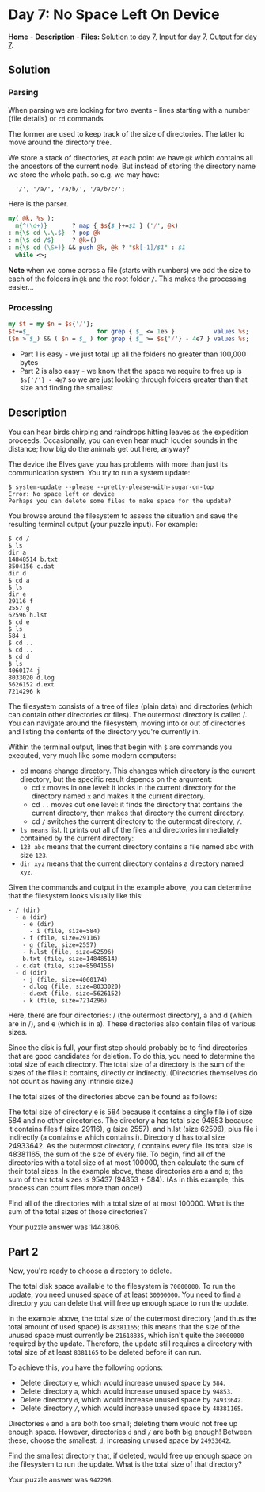 # Day 7: No Space Left On Device

**[Home](README.md)** - **[Description](#description)** - **Files:** [Solution to day 7](07.pl), [Input for day 7](data/07.txt), [Output for day 7](out/07.txt).

## Solution

### Parsing

When parsing we are looking for two events - lines starting with a number {file details} or `cd` commands

The former are used to keep track of the size of directories. The latter to move around the directory tree.

We store a stack of directories, at each point we have `@k` which contains all the ancestors of the current node. But instead of storing the directory name we store the whole path. so e.g. we may have:
```
  '/', '/a/', '/a/b/', '/a/b/c/';
```

Here is the parser.
```perl
my( @k, %s );
  m{^(\d+)}       ? map { $s{$_}+=$1 } ('/', @k)
: m{\$ cd \.\.$}  ? pop @k
: m{\$ cd /$}     ? @k=()
: m{\$ cd (\S+)} && push @k, @k ? "$k[-1]/$1" : $1
  while <>;
```

**Note** when we come across a file (starts with numbers) we add the size to each of the folders in `@k` and the root folder `/`. This makes the processing easier...

### Processing

```perl
my $t = my $n = $s{'/'};
$t+=$_                   for grep { $_ <= 1e5 }           values %s;
($n > $_) && ( $n = $_ ) for grep { $_ >= $s{'/'} - 4e7 } values %s;
```

 * Part 1 is easy - we just total up all the folders no greater than 100,000 bytes
 * Part 2 is also easy - we know that the space we require to free up is `$s{'/'} - 4e7` so we are just looking through folders greater than that size and finding the smallest
 
## Description
You can hear birds chirping and raindrops hitting leaves as the expedition proceeds. Occasionally, you can even hear much louder sounds in the distance; how big do the animals get out here, anyway?

The device the Elves gave you has problems with more than just its communication system. You try to run a system update:

```
$ system-update --please --pretty-please-with-sugar-on-top
Error: No space left on device
Perhaps you can delete some files to make space for the update?
```

You browse around the filesystem to assess the situation and save the resulting terminal output (your puzzle input). For example:

```
$ cd /
$ ls
dir a
14848514 b.txt
8504156 c.dat
dir d
$ cd a
$ ls
dir e
29116 f
2557 g
62596 h.lst
$ cd e
$ ls
584 i
$ cd ..
$ cd ..
$ cd d
$ ls
4060174 j
8033020 d.log
5626152 d.ext
7214296 k
```

The filesystem consists of a tree of files (plain data) and directories (which can contain other directories or files). The outermost directory is called /. You can navigate around the filesystem, moving into or out of directories and listing the contents of the directory you're currently in.

Within the terminal output, lines that begin with `$` are commands you executed, very much like some modern computers:

 * cd means change directory. This changes which directory is the current directory, but the specific result depends on the argument:
    * cd `x` moves in one level: it looks in the current directory for the directory named `x` and makes it the current directory.
    * cd `..` moves out one level: it finds the directory that contains the current directory, then makes that directory the current directory.
    * cd `/` switches the current directory to the outermost directory, `/`.
  * `ls means` list. It prints out all of the files and directories immediately contained by the current directory:
  * `123 abc` means that the current directory contains a file named abc with size `123`.
  * `dir xyz` means that the current directory contains a directory named `xyz`.

Given the commands and output in the example above, you can determine that the filesystem looks visually like this:

```
- / (dir)
  - a (dir)
    - e (dir)
      - i (file, size=584)
    - f (file, size=29116)
    - g (file, size=2557)
    - h.lst (file, size=62596)
  - b.txt (file, size=14848514)
  - c.dat (file, size=8504156)
  - d (dir)
    - j (file, size=4060174)
    - d.log (file, size=8033020)
    - d.ext (file, size=5626152)
    - k (file, size=7214296)
```
Here, there are four directories: / (the outermost directory), a and d (which are in /), and e (which is in a). These directories also contain files of various sizes.

Since the disk is full, your first step should probably be to find directories that are good candidates for deletion. To do this, you need to determine the total size of each directory. The total size of a directory is the sum of the sizes of the files it contains, directly or indirectly. (Directories themselves do not count as having any intrinsic size.)

The total sizes of the directories above can be found as follows:

The total size of directory e is 584 because it contains a single file i of size 584 and no other directories.
The directory a has total size 94853 because it contains files f (size 29116), g (size 2557), and h.lst (size 62596), plus file i indirectly (a contains e which contains i).
Directory d has total size 24933642.
As the outermost directory, / contains every file. Its total size is 48381165, the sum of the size of every file.
To begin, find all of the directories with a total size of at most 100000, then calculate the sum of their total sizes. In the example above, these directories are a and e; the sum of their total sizes is 95437 (94853 + 584). (As in this example, this process can count files more than once!)

Find all of the directories with a total size of at most 100000. What is the sum of the total sizes of those directories?

Your puzzle answer was 1443806.

## Part 2
Now, you're ready to choose a directory to delete.

The total disk space available to the filesystem is `70000000`. To run the update, you need unused space of at least `30000000`. You need to find a directory you can delete that will free up enough space to run the update.

In the example above, the total size of the outermost directory (and thus the total amount of used space) is `48381165`; this means that the size of the unused space must currently be `21618835`, which isn't quite the `30000000` required by the update. Therefore, the update still requires a directory with total size of at least `8381165` to be deleted before it can run.

To achieve this, you have the following options:

 * Delete directory `e`, which would increase unused space by `584`.
 * Delete directory `a`, which would increase unused space by `94853`.
 * Delete directory `d`, which would increase unused space by `24933642`.
 * Delete directory `/`, which would increase unused space by `48381165`.

Directories `e` and `a` are both too small; deleting them would not free up enough space. However, directories `d` and `/` are both big enough! Between these, choose the smallest: `d`, increasing unused space by `24933642`.

Find the smallest directory that, if deleted, would free up enough space on the filesystem to run the update. What is the total size of that directory?

Your puzzle answer was `942298`.
